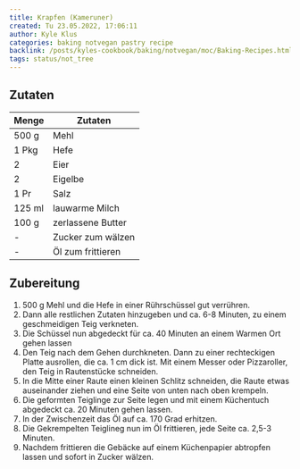 ```yaml
---
title: Krapfen (Kameruner)
created: Tu 23.05.2022, 17:06:11
author: Kyle Klus
categories: baking notvegan pastry recipe
backlink: /posts/kyles-cookbook/baking/notvegan/moc/Baking-Recipes.html
tags: status/not_tree
---
```


## Zutaten

| Menge            | Zutaten          |
| ---------------- | ---------------- |
| 500 g             | Mehl             |
| 1 Pkg                | Hefe           |
| 2             | Eier      |
| 2             | Eigelbe             |
| 1 Pr              | Salz            |
| 125 ml             | lauwarme Milch |
| 100 g         | zerlassene Butter    |
| -             | Zucker zum wälzen    |
| -             | Öl zum frittieren    |

## Zubereitung

1. 500 g Mehl und die Hefe in einer Rührschüssel gut verrühren.
2. Dann alle restlichen Zutaten hinzugeben und ca. 6-8 Minuten, zu einem geschmeidigen Teig verkneten.
3. Die Schüssel nun abgedeckt für ca. 40 Minuten an einem Warmen Ort gehen lassen
4. Den Teig nach dem Gehen durchkneten. Dann zu einer rechteckigen Platte ausrollen, die ca. 1 cm dick ist. Mit einem Messer oder Pizzaroller, den Teig in Rautenstücke schneiden.
5. In die Mitte einer Raute einen kleinen Schlitz schneiden, die Raute etwas auseinander ziehen und eine Seite von unten nach oben krempeln.
6. Die geformten Teiglinge zur Seite legen und mit einem Küchentuch abgedeckt ca. 20 Minuten gehen lassen.
7. In der Zwischenzeit das Öl auf ca. 170 Grad erhitzen.
8. Die Gekrempelten Teiglineg nun im Öl frittieren, jede Seite ca. 2,5-3 Minuten.
9. Nachdem frittieren die Gebäcke auf einem Küchenpapier abtropfen lassen und sofort in Zucker wälzen.
